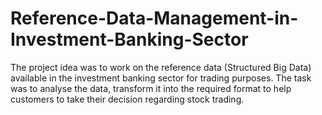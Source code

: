 # Reference-Data-Management-in-Investment-Banking-Sector
The project idea was to work on the reference data (Structured Big Data) available in the investment banking sector for trading purposes. The task was to analyse the data, transform it into the required format to help customers to take their decision regarding stock trading.
